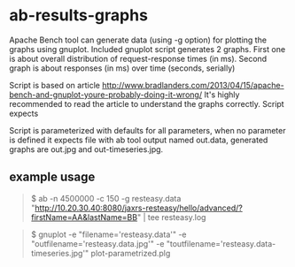 # ab-results-graphs

Apache Bench tool can generate data (using -g option) for plotting the graphs using gnuplot. Included gnuplot script generates 2 graphs. First one is about overall distribution of request-response times (in ms). Second graph is about responses (in ms) over time (seconds, serially)

Script is based on article http://www.bradlanders.com/2013/04/15/apache-bench-and-gnuplot-youre-probably-doing-it-wrong/ It's highly recommended to read the article to understand the graphs correctly. Script expects 

Script is parameterized with defaults for all parameters, when no parameter is defined it expects file with ab tool output named out.data, generated graphs are out.jpg and out-timeseries.jpg.

## example usage
> $ ab -n 4500000 -c 150 -g resteasy.data "http://10.20.30.40:8080/jaxrs-resteasy/hello/advanced/?firstName=AA&lastName=BB" | tee resteasy.log

> $ gnuplot -e "filename='resteasy.data'" -e "outfilename='resteasy.data.jpg'" -e "toutfilename='resteasy.data-timeseries.jpg'" plot-parametrized.plg
